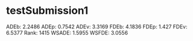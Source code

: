 # testSubmission1

ADEb: 2.2486
ADEp: 0.7542
ADEv: 3.3169
FDEb: 4.1836
FDEp: 1.427
FDEv: 6.5377
Rank: 1415
WSADE: 1.5955
WSFDE: 3.0556